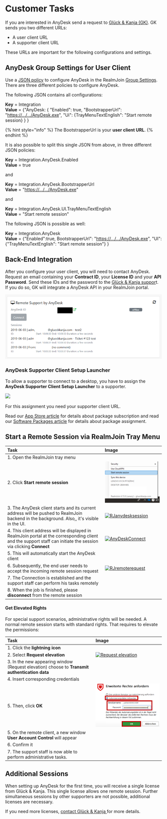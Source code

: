 # Customer Tasks

If you are interested in AnyDesk send a request to [Glück & Kanja \(GK\)](mailto:support@glueckkanja.com). GK sends you two different URLs:

* A user client URL
* A supporter client URL

These URLs are important for the following configurations and settings.

## AnyDesk Group Settings for User Client

Use a [JSON policy](../../packages/json-backgrounder.md) to configure AnyDesk in the RealmJoin [Group Settings](../../rj-portal/groups-and-group-settings.md#group-settings). There are three different policies to configure AnyDesk.

The following JSON contains all configurations:

**Key** = Integration  
**Value** = {"AnyDesk: { "Enabled": true, "BootstrapperUrl": "[https://.../.../AnyDesk.exe](https://.../.../AnyDesk.exe)", "Ui": {TrayMenuTextEnglish": "Start remote session} } }

{% hint style="info" %}
The BootstrapperUrl is your **user client URL**.
{% endhint %}

It is also possible to split this single JSON from above, in three different JSON policies:

**Key** = Integration.AnyDesk.Enabled  
**Value** = true

and

**Key** = Integration.AnyDesk.BootstrapperUrl  
**Value** = "[https://.../.../AnyDesk.exe](https://.../.../AnyDesk.exe)"

and

**Key** = Integration.AnyDesk.UI.TrayMenuTextEnglish  
**Value** = "Start remote session"

The following JSON is possible as well:

**Key** = Integration.AnyDesk  
**Value** = {"Enabled":true, BootstrapperUrl": "[https://.../.../AnyDesk.exe](https://.../.../AnyDesk.exe)", "UI":{"TrayMenuTextEnglish": "Start remote session"} }

## Back-End Integration

After you configure your user client, you will need to contact AnyDesk. Request an email containing your **Contract ID**, your **License ID** and your **API Password**. Send these IDs and the password to the [Glück & Kanja suppor](mailto:support@glueckkanja.com)t. If you do so, GK will integrate a AnyDesk API in your RealmJoin portal.

![](../../.gitbook/assets/anydesk9%20%281%29%20%281%29%20%281%29%20%282%29.png)

### AnyDesk Supporter Client Setup Launcher

To allow a supporter to connect to a desktop, you have to assign the **AnyDesk Supporter Client Setup Launcher** to a supporter.

![](../../.gitbook/assets/anydesk_setuplauncher.png)

For this assignment you need your supporter client URL.

Read our [App Store article](../../rj-portal/app-store.md#app-subscribtion) for details about package subscription and read our [Software Packages article](../../rj-portal/software-packages.md#package-assignment) for details about package assignment.

## Start a Remote Session via RealmJoin Tray Menu

| Task | Image |
| :--- | :--- |
| 1. Open the RealmJoin tray menu |  |
| 2. Click **Start remote session** | [![RJtraymenu](../../.gitbook/assets/anydesk1%20%281%29%20%281%29%20%281%29%20%282%29.png)](https://github.com/realmjoin/realmjoin-gitbooks/tree/3c2250fcc0d712e1b40ac535a1766b57ce01910c/docs/media/anydesk1.png) |
| 3. The AnyDesk client starts and its current address will be pushed to RealmJoin backend in the background. Also,, it's visible in the UI. | [![RJanydesksession](../../.gitbook/assets/anydesk2%20%281%29.png)](https://github.com/realmjoin/realmjoin-gitbooks/tree/3c2250fcc0d712e1b40ac535a1766b57ce01910c/docs/media/anydesk2.png) |
| 4. This client address will be displayed in RealmJoin portal at the corresponding client and the support staff can initiate the session via clicking **Connect** | [![AnyDeskConnect](../../.gitbook/assets/anydesk3.png)](https://github.com/realmjoin/realmjoin-gitbooks/tree/3c2250fcc0d712e1b40ac535a1766b57ce01910c/docs/media/anydesk3.png) |
| 5. This will automatically start the AnyDesk client |  |
| 6. Subsequently, the end user needs to accept the incoming remote session request | [![RJremoterequest](../../.gitbook/assets/anydesk4.png)](https://github.com/realmjoin/realmjoin-gitbooks/tree/3c2250fcc0d712e1b40ac535a1766b57ce01910c/docs/media/anydesk4.png) |
| 7. The Connection is established and the support staff can perform his tasks remotely |  |
| 8. When the job is finished, please **disconnect** from the remote session |  |

#### Get Elevated Rights

For special support scenarios, administrative rights will be needed. A normal remote session starts with standard rights. That requires to elevate the permissions:

| Task | Image |
| :--- | :--- |
| 1. Click the **lightning icon** |  |
| 2. Select **Request elevation** | [![Request elevation](../../.gitbook/assets/anydesk5.png)](https://github.com/realmjoin/realmjoin-gitbooks/tree/3c2250fcc0d712e1b40ac535a1766b57ce01910c/docs/media/anydesk5.png) |
| 3. In the new appearing window \(Request elevation\) choose to **Transmit authentication data** |  |
| 4. Insert corresponding credentials |  |
| 5. Then, click **OK** | [![Credentials](../../.gitbook/assets/anydesk6%20%282%29.png)](https://github.com/realmjoin/realmjoin-gitbooks/tree/3c2250fcc0d712e1b40ac535a1766b57ce01910c/docs/media/anydesk6.png) |
| 5. On the remote client, a new window **User Account Control** will appear |  |
| 6. Confirm it |  |
| 7. The support staff is now able to perform administrative tasks. |  |

## Additional Sessions

When setting up AnyDesk for the first time, you will receive a single license from Glück & Kanja. This single license allows one remote session. Further simultaneous sessions by other supporters are not possible, additional licenses are necessary.

If you need more licenses, [contact Glück & Kanja ](mailto:support@glueckkanja.com)for more details.


